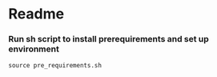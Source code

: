 # Readme

### Run sh script to install prerequirements and set up environment
```
source pre_requirements.sh
```

